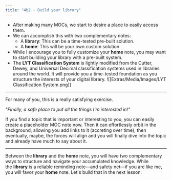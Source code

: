 ```yaml
---
title: "4b2 - Build your library"
---
```

- After making many MOCs, we start to desire a place to easily access them.  
- We can accomplish this with two complementary notes:
	- A **library**: This can be a time-tested pre-built solution.
	- A **home**: This will be your own custom solution.
- While I encourage you to fully customize your **home** note, you may want to start building your library with a pre-built system.  
- The **LYT Classification System** is lightly modified from the Cutter, Dewey, and Universal Decimal classification systems used in libraries around the world. It will provide you a time-tested foundation as you structure the interests of your digital library.
![[Extras/Media/Images/LYT Classification System.png]]

---
For many of you, this is a really satisfying exercise.  
  
_"Finally, a safe place to put all the things I'm interested in!"_  
  
If you find a topic that is important or interesting to you, you can easily create a placeholder MOC note now. Then it can effortlessly orbit in the background, allowing you add links to it (accreting over time), then eventually, maybe, the forces will align and you will finally dive into the topic and already have much to say about it.

---

Between the **library** and the **home** note, you will have two complementary ways to structure and navigate your accumulated knowledge. While the **library** is a reliable reminding note—and safety net—if you are like me, you will favor your **home** note. Let's build that in the next lesson.